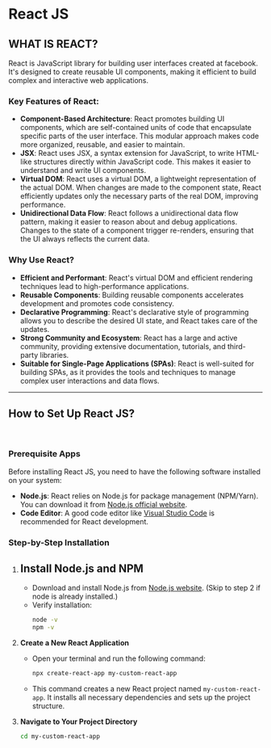 # React JS

## WHAT IS REACT?
React is JavaScript library for building user interfaces created at facebook. It's designed to create reusable UI components, making it efficient to build complex and interactive web applications.

### Key Features of React:
- **Component-Based Architecture**: React promotes building UI components, which are self-contained units of code that encapsulate specific parts of the user interface. This modular approach makes code more organized, reusable, and easier to maintain.   
- **JSX**: React uses JSX, a syntax extension for JavaScript, to write HTML-like structures directly within JavaScript code. This makes it easier to understand and write UI components.   
- **Virtual DOM**: React uses a virtual DOM, a lightweight representation of the actual DOM. When changes are made to the component state, React efficiently updates only the necessary parts of the real DOM, improving performance.   
- **Unidirectional Data Flow**: React follows a unidirectional data flow pattern, making it easier to reason about and debug applications. Changes to the state of a component trigger re-renders, ensuring that the UI always reflects the current data.   

### Why Use React?
- **Efficient and Performant**: React's virtual DOM and efficient rendering techniques lead to high-performance applications.   
- **Reusable Components**: Building reusable components accelerates development and promotes code consistency.   
- **Declarative Programming**: React's declarative style of programming allows you to describe the desired UI state, and React takes care of the updates.   
- **Strong Community and Ecosystem**: React has a large and active community, providing extensive documentation, tutorials, and third-party libraries.   
- **Suitable for Single-Page Applications (SPAs)**: React is well-suited for building SPAs, as it provides the tools and techniques to manage complex user interactions and data flows.

---

## How to Set Up React JS?
   
### Prerequisite Apps

Before installing React JS, you need to have the following software installed on your system:
- **Node.js**: React relies on Node.js for package management (NPM/Yarn). You can download it from [Node.js official website](https://nodejs.org/).
- **Code Editor**: A good code editor like [Visual Studio Code](https://code.visualstudio.com/) is recommended for React development.

### Step-by-Step Installation

1. **Install Node.js and NPM**
   - 
   - Download and install Node.js from [Node.js website](https://nodejs.org/). (Skip to step 2 if node is already installed.)
   - Verify installation:
     ```bash
     node -v
     npm -v
     ```
2. **Create a New React Application**
   - Open your terminal and run the following command:
     ```bash
     npx create-react-app my-custom-react-app
     ```
   - This command creates a new React project named `my-custom-react-app`. It installs all necessary dependencies and sets up the project structure.

3. **Navigate to Your Project Directory**
   ```bash
   cd my-custom-react-app